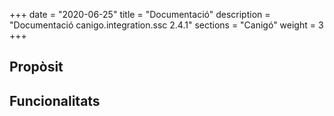 +++
date        = "2020-06-25"
title       = "Documentació"
description = "Documentació canigo.integration.ssc 2.4.1"
sections    = "Canigó"
weight      = 3
+++

## Propòsit



## Funcionalitats
